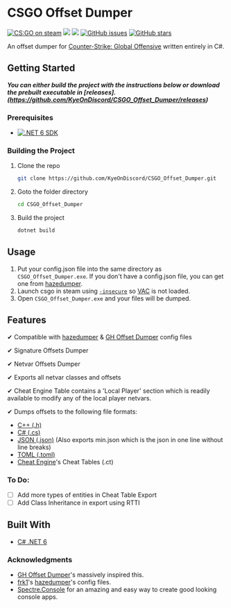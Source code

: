 # CSGO Offset Dumper

[![CS:GO on steam](https://img.shields.io/badge/Steam-CS%3AGO-grey?labelColor=black&logo=Steam)](https://store.steampowered.com/app/730/CounterStrike_Global_Offensive/)
![](https://img.shields.io/github/languages/top/KyeOnDiscord/csgo_offset_dumper)
![](https://img.shields.io/github/downloads/kyeondiscord/csgo_offset_dumper/total?color=32a852)
[![GitHub issues](https://img.shields.io/github/issues/KyeOnDiscord/CSGO_Offset_Dumper)](https://github.com/KyeOnDiscord/CSGO_Offset_Dumper/issues)
[![GitHub stars](https://img.shields.io/github/stars/KyeOnDiscord/CSGO_Offset_Dumper)](https://github.com/KyeOnDiscord/CSGO_Offset_Dumper/stargazers)





An offset dumper for [Counter-Strike: Global Offensive](https://store.steampowered.com/app/730/CounterStrike_Global_Offensive/) written entirely in C#.




## Getting Started
___You can either build the project with the instructions below or download the prebuilt executable in [releases].(https://github.com/KyeOnDiscord/CSGO_Offset_Dumper/releases)___

### Prerequisites
* [![.NET 6 SDK](https://img.shields.io/badge/.NET-6_SDK-5a25e3)](https://dotnet.microsoft.com/en-us/download/dotnet/6.0)

### Building the Project
1. Clone the repo
   ```sh
   git clone https://github.com/KyeOnDiscord/CSGO_Offset_Dumper.git
   ```
2. Goto the folder directory
   ```sh
   cd CSGO_Offset_Dumper
   ```
4. Build the project
   ```sh
   dotnet build
   ```
   
   
## Usage

1. Put your config.json file into the same directory as `CSGO_Offset_Dumper.exe`. If you don't have a config.json file, you can get one from [hazedumper](https://github.com/frk1/hazedumper/blob/master/config.json).
2.  Launch csgo in steam using [`-insecure`](https://guidedhacking.com/threads/how-to-bypass-vac-valve-anti-cheat-info.8125/) so [VAC](https://en.wikipedia.org/wiki/Valve_Anti-Cheat) is not loaded.
3.  Open `CSGO_Offset_Dumper.exe` and your files will be dumped.

## Features

✔ Compatible with [hazedumper](https://github.com/frk1/hazedumper/blob/master/config.json) & [GH Offset Dumper](https://guidedhacking.com/resources/guided-hacking-offset-dumper-gh-offset-dumper.51/) config files

✔ Signature Offsets Dumper

✔ Netvar Offsets Dumper

✔ Exports all netvar classes and offsets

✔ Cheat Engine Table contains a 'Local Player' section which is readily available to modify any of the local player netvars.

✔ Dumps offsets to the following file formats:
* [C++ (.h)](https://github.com/topics/cpp)
* [C# (.cs)](https://github.com/topics/csharp)
* [JSON (.json)](https://github.com/topics/json) (Also exports min.json which is the json in one line without line breaks)
* [TOML (.toml)](https://github.com/toml-lang/toml)
* [Cheat Engine](https://www.cheatengine.org/)'s Cheat Tables (.ct)

### To Do:

- [ ] Add more types of entities in Cheat Table Export
- [ ] Add Class Inheritance in export using RTTI

## Built With

* [C# .NET 6](https://dotnet.microsoft.com/en-us/download/dotnet/6.0)


### Acknowledgments
* [GH Offset Dumper](https://github.com/guided-hacking/GH-Offset-Dumper)'s massively inspired this.
* [frk1](https://github.com/frk1)'s [hazedumper](https://github.com/frk1/hazedumper)'s config files.
* [Spectre.Console](https://github.com/spectreconsole/spectre.console) for an amazing and easy way to create good looking console apps.
